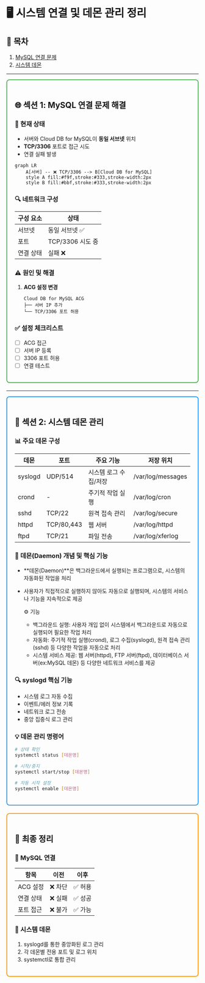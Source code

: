 # 🖥️ 시스템 연결 및 데몬 관리 정리

## 📌 목차
1. [MySQL 연결 문제](#mysql-연결-문제)
2. [시스템 데몬](#시스템-데몬)
---

<div style="border: 2px solid #4CAF50; border-radius: 8px; padding: 20px; margin-bottom: 20px;">

## 🌐 섹션 1: MySQL 연결 문제 해결
### 🎯 현재 상태
- 서버와 Cloud DB for MySQL이 **동일 서브넷** 위치
- **TCP/3306** 포트로 접근 시도
- 연결 실패 발생

```mermaid
graph LR
    A[서버] -- ❌ TCP/3306 --> B[Cloud DB for MySQL]
    style A fill:#f9f,stroke:#333,stroke-width:2px
    style B fill:#bbf,stroke:#333,stroke-width:2px
```

### 🔍 네트워크 구성
| 구성 요소 | 상태 |
|---------|------|
| 서브넷 | 동일 서브넷 ✅ |
| 포트 | TCP/3306 시도 중 |
| 연결 상태 | 실패 ❌ |

### ⚠️ 원인 및 해결
1. **ACG 설정 변경**
   ```
   Cloud DB for MySQL ACG
   ├── 서버 IP 추가
   └── TCP/3306 포트 허용
   ```

### ✅ 설정 체크리스트
- [ ] ACG 접근
- [ ] 서버 IP 등록
- [ ] 3306 포트 허용
- [ ] 연결 테스트
</div>

---

<div style="border: 2px solid #2196F3; border-radius: 8px; padding: 20px; margin-bottom: 20px;">

## 🤖 섹션 2: 시스템 데몬 관리
### 📊 주요 데몬 구성
| 데몬 | 포트 | 주요 기능 | 저장 위치 |
|-----|------|----------|-----------|
| syslogd | UDP/514 | 시스템 로그 수집/저장 | /var/log/messages |
| crond | - | 주기적 작업 실행 | /var/log/cron |
| sshd | TCP/22 | 원격 접속 관리 | /var/log/secure |
| httpd | TCP/80,443 | 웹 서버 | /var/log/httpd |
| ftpd | TCP/21 | 파일 전송 | /var/log/xferlog |

### 🧠 데몬(Daemon) 개념 및 핵심 기능
- **데몬(Daemon)**은 백그라운드에서 실행되는 프로그램으로, 시스템의 자동화된 작업을 처리
- 사용자가 직접적으로 실행하지 않아도 자동으로 실행되며, 시스템의 서비스나 기능을 지속적으로 제공

  ⚙️ 기능
    - 백그라운드 실행: 사용자 개입 없이 시스템에서 백그라운드로 자동으로 실행되어 필요한 작업 처리
    - 자동화: 주기적 작업 실행(crond), 로그 수집(syslogd), 원격 접속 관리(sshd) 등 다양한 작업을 자동으로 처리
    - 시스템 서비스 제공: 웹 서버(httpd), FTP 서버(ftpd), 데이터베이스 서버(ex:MySQL 데몬) 등 다양한 네트워크 서비스를 제공

### 🔍 syslogd 핵심 기능
- 시스템 로그 자동 수집
- 이벤트/에러 정보 기록
- 네트워크 로그 전송
- 중앙 집중식 로그 관리

### 💡 데몬 관리 명령어
```bash
# 상태 확인
systemctl status [데몬명]

# 시작/중지
systemctl start/stop [데몬명]

# 자동 시작 설정
systemctl enable [데몬명]
```
</div>

<div style="border: 2px solid #FF9800; border-radius: 8px; padding: 20px;">

## 📝 최종 정리
### 🎯 MySQL 연결
| 항목 | 이전 | 이후 |
|-----|------|------|
| ACG 설정 | ❌ 차단 | ✅ 허용 |
| 연결 상태 | ❌ 실패 | ✅ 성공 |
| 포트 접근 | ❌ 불가 | ✅ 가능 |

### 🤖 시스템 데몬
1. syslogd를 통한 중앙화된 로그 관리
2. 각 데몬별 전용 포트 및 로그 위치
3. systemctl로 통합 관리
</div>
